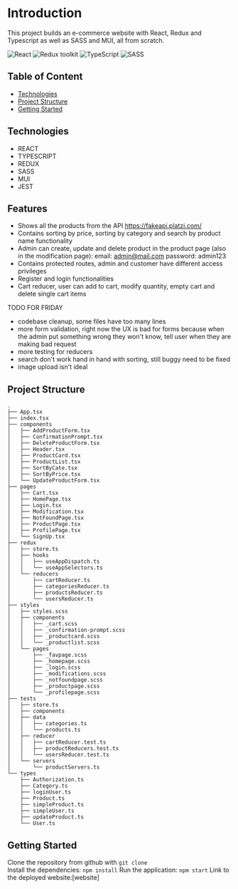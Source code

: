 # Introduction

This project builds an e-commerce website with React, Redux and Typescript as well as SASS and MUI, all from scratch.

![React](https://img.shields.io/badge/React-v.18-blue)
![Redux toolkit](https://img.shields.io/badge/RTK-v.1-purple)
![TypeScript](https://img.shields.io/badge/TypeScript-v.4-green)
![SASS](https://img.shields.io/badge/SASS-v.1-hotpink)

## Table of Content

- [Technologies](#technologies)
- [Project Structure](#project-strucutre)
- [Getting Started](#getting-started)

## Technologies

- REACT
- TYPESCRIPT
- REDUX
- SASS
- MUI
- JEST

## Features

- Shows all the products from the API https://fakeapi.platzi.com/
- Contains sorting by price, sorting by category and search by product name functionality
- Admin can create, update and delete product in the product page (also in the modification page): email: admin@mail.com password: admin123
- Contains protected routes, admin and customer have different access privileges
- Register and login functionalities
- Cart reducer, user can add to cart, modify quantity, empty cart and delete single cart items

TODO FOR FRIDAY

- codebase cleanup, some files have too many lines
- more form validation, right now the UX is bad for forms because when the admin put something wrong they won't know, tell user when they are making bad request
- more testing for reducers
- search don't work hand in hand with sorting, still buggy need to be fixed
- image upload isn't ideal

## Project Structure

```
.
├── App.tsx
├── index.tsx
├── components
│   ├── AddProductForm.tsx
│   ├── ConfirmationPrompt.tsx
│   ├── DeleteProductForm.tsx
│   ├── Header.tsx
│   ├── ProductCard.tsx
│   ├── ProductList.tsx
│   ├── SortByCate.tsx
│   ├── SortByPrice.tsx
│   └── UpdateProductForm.tsx
├── pages
│   ├── Cart.tsx
│   ├── HomePage.tsx
│   ├── Login.tsx
│   ├── Modification.tsx
│   ├── NotFoundPage.tsx
│   ├── ProductPage.tsx
│   ├── ProfilePage.tsx
│   └── SignUp.tsx
├── redux
│   ├── store.ts
│   ├── hooks
│   │   ├── useAppDispatch.ts
│   │   └── useAppSelectors.ts
│   └── reducers
│       ├── cartReducer.ts
│       ├── categoriesReducer.ts
│       ├── productsReducer.ts
│       └── usersReducer.ts
├── styles
│   ├── styles.scss
│   ├── components
│   │   ├── _cart.scss
│   │   ├── _confirmation-prompt.scss
│   │   ├── _productcard.scss
│   │   └── _productlist.scss
│   └── pages
│       ├── _favpage.scss
│       ├── _homepage.scss
│       ├── _login.scss
│       ├── _modifications.scss
│       ├── _notfoundpage.scss
│       ├── _productpage.scss
│       └── _profilepage.scss
├── tests
│   ├── store.ts
│   ├── components
│   ├── data
│   │   ├── categories.ts
│   │   └── products.ts
│   ├── reducer
│   │   ├── cartReducer.test.ts
│   │   ├── productReducers.test.ts
│   │   └── usersReducer.test.ts
│   └── servers
│       └── productServers.ts
└── types
    ├── Authorization.ts
    ├── Category.ts
    ├── loginUser.ts
    ├── Product.ts
    ├── simpleProduct.ts
    ├── simpleUser.ts
    ├── updateProduct.ts
    └── User.ts

```

## Getting Started

Clone the repository from github with `git clone`  
Install the dependencies: `npm install`
Run the application: `npm start`
Link to the deployed website:[website]

[1]: https://zhiyuan-shop.netlify.app/
